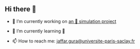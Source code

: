 ## Hi there 👋

- 🔭 I’m currently working on [an 🐜 simulation project](https://github.com/Jaffar-Hussein/Ant_Simulation)
- 🌱 I’m currently learning :snake:

- 📫 How to reach me: jaffar.gura@universite-paris-saclay.fr




